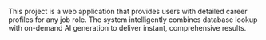 This project is a web application that provides users with detailed career profiles for any job role. The system intelligently combines database lookup with on-demand AI generation to deliver instant, comprehensive results.